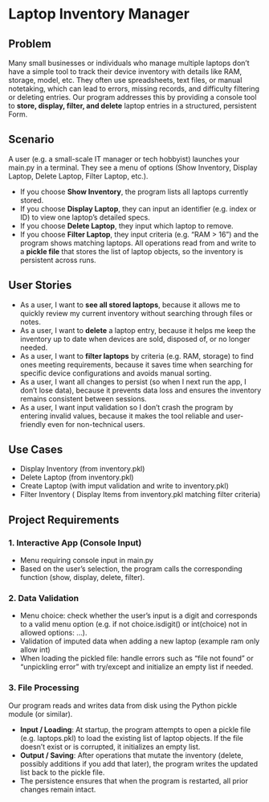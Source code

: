 # Laptop Inventory Manager
## Problem
 Many small businesses or individuals who manage multiple laptops don’t have a simple tool to track their device inventory with details like RAM, storage, model, etc. They often use spreadsheets, text files, or manual notetaking, which can lead to errors, missing records, and difficulty filtering or deleting entries.    Our program addresses this by providing a console tool to __store, display, filter, and delete__ laptop entries in a structured, persistent Form.
## Scenario
A user (e.g. a small-scale IT manager or tech hobbyist) launches your main.py in a terminal. They see a menu of options (Show Inventory, Display Laptop, Delete Laptop, Filter Laptop, etc.).
- If you choose __Show Inventory__, the program lists all laptops currently stored.
- If you choose __Display Laptop__, they can input an identifier (e.g. index or ID) to view one laptop’s detailed specs.
- If you choose __Delete Laptop__, they input which laptop to remove.
- If you choose __Filter Laptop__, they input criteria (e.g. “RAM > 16”) and the program shows matching laptops.
  All operations read from and write to a __pickle file__ that stores the list of laptop objects, so the inventory is persistent across runs.
## User Stories
- As a user, I want to __see all stored laptops__, because it allows me to quickly review my current inventory without searching through files or notes.
- As a user, I want to __delete__ a laptop entry, because it helps me keep the inventory up to date when devices are sold, disposed of, or no longer needed.
- As a user, I want to __filter laptops__ by criteria (e.g. RAM, storage) to find ones meeting requirements, because it saves time when searching for specific device configurations and avoids manual sorting.
- As a user, I want all changes to persist (so when I next run the app, I don’t lose data), because it prevents data loss and ensures the inventory remains consistent between sessions.
- As a user, I want input validation so I don’t crash the program by entering invalid values, because it makes the tool reliable and user-friendly even for non-technical users.
## Use Cases
- Display Inventory (from inventory.pkl)
- Delete Laptop (from inventory.pkl)
- Create Laptop (with imput validation and write to inventory.pkl)
- Filter Inventory ( Display Items from inventory.pkl matching filter criteria)
## Project Requirements
### 1. Interactive App (Console Input)
- Menu requiring console input in main.py
- Based on the user’s selection, the program calls the corresponding function (show, display, delete, filter).
### 2. Data Validation
- Menu choice: check whether the user’s input is a digit and corresponds to a valid menu option (e.g. if not choice.isdigit() or int(choice) not in allowed options: …).
- Validation of imputed data when adding a new laptop (example ram only allow int)
- When loading the pickled file: handle errors such as “file not found” or “unpickling error” with try/except and initialize an empty list if needed.
### 3. File Processing
Our program reads and writes data from disk using the Python pickle module (or similar).
- __Input / Loading__: At startup, the program attempts to open a pickle file (e.g. laptops.pkl) to load the existing list of laptop objects. If the file doesn’t exist or is corrupted, it initializes an empty list.
- __Output / Saving__: After operations that mutate the inventory (delete, possibly additions if you add that later), the program writes the updated list back to the pickle file.
- The persistence ensures that when the program is restarted, all prior changes remain intact.
